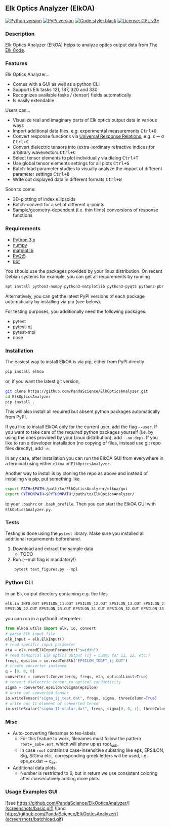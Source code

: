 ## Elk Optics Analyzer (ElkOA)
[![Python version](https://img.shields.io/pypi/pyversions/elkoa.svg)]()
[![PyPi version](https://img.shields.io/pypi/v/elkoa.svg)](pypi.org/project/elkoa/)
[![Code style: black](https://img.shields.io/badge/code%20style-black-000000.svg)](https://github.com/python/black)
[![License: GPL v3+](https://img.shields.io/github/license/PandaScience/ElkOpticsAnalyzer.svg)](http://www.gnu.org/licenses/gpl-3.0)

### Description
Elk Optics Analyzer (ElkOA) helps to analyze optics output data from 
[The Elk Code](http://elk.sourceforge.net).

### Features

Elk Optics Analyzer...

* Comes with a GUI as well as a python CLI
* Supports Elk tasks 121, 187, 320 and 330 
* Recognizes available tasks / (tensor) fields automatically
* Is easily extendable

Users can...

* Visualize real and imaginary parts of Elk optics output data in various ways
* Import additional data files, e.g. experimental measurements
  <kbd>Ctrl+O</kbd>
* Convert response functions via 
  [Universal Response Relations](https://arxiv.org/abs/1401.6800), e.g. ε ➙ σ
  <kbd>Ctrl+C</kbd>
* Convert dielectric tensors into (extra-)ordinary refractive
  indices for arbitrary wavevectors <kbd>Ctrl+C</kbd>
* Select tensor elements to plot individually via dialog <kbd>Ctrl+T</kbd>
* Use global tensor elements settings for all plots <kbd>Ctrl+G</kdb>
* Batch-load parameter studies to visually analyze the impact of different
  parameter settings <kbd>Ctrl+B</kbd>
* Write out displayed data in different formats <kbd>Ctrl+W</kbd>

Soon to come:

* 3D-plotting of index ellipsoids
* Batch-convert for a set of different q-points
* Sample/geometry-dependent (i.e. thin films) conversions of response functions

### Requirements
* [Python 3.x](https://www.python.org)
* [numpy](https://www.numpy.org/)
* [matplotlib](https://matplotlib.org)
* [PyQt5](http://pyqt.sourceforge.net/Docs/PyQt5/installation.html)
* [pbr](https://docs.openstack.org/pbr/latest/)

You should use the packages provided by your linux distribution. On recent 
Debian systems for example, you can get all requirements by running
```bash
apt install python3-numpy python3-matplotlib python3-pyqt5 python3-pbr
```

Alternatively, you can get the latest PyPI versions of each package
automatically by installing via pip (see below).

For testing purposes, you additionally need the following packages:
* pytest
* pytest-qt
* pytest-mpl
* nose

### Installation

The easiest way to install ElkOA is via pip, either from PyPI directly
```bash
pip install elkoa
```
or, if you want the latest git version, 
```bash
git clone https://github.com/PandaScience/ElkOpticsAnalyzer.git
cd ElkOpticsAnalyzer
pip install .
```
This will also install all required but absent python packages automatically
from PyPI.

If you like to install ElkOA only for the current user, add the flag `--user`.
If you want to take care of the required python packages yourself (i.e. by
using the ones provided by your Linux distribution), add `--no-deps`.  If you
like to run a developer installation (no copying of files, instead use git repo
files directly), add `-e`.

In any case, after installation you can run the ElkOA GUI from everywhere in a
terminal using either `elkoa` or `ElkOpticsAnalyzer`.

Another way to install is by cloning the repo as above and instead of
installing via pip, put something like
```bash
export PATH=$PATH:/path/to/ElkOpticsAnalyzer/elkoa/gui
export PYTHONPATH=$PYTHONPATH:/path/to/ElkOpticsAnalyzer/
```
to your `.bashrc` or `.bash_profile`. Then you can start the ElkOA GUI with
`ElkOpticsAnalyzer.py`.


### Tests

Testing is done using the `pytest` library. Make sure you installed all
additional requirements beforehand.

1. Download and extract the sample data
	- TODO
2. Run (--mpl flag is mandatory!)
```python
	pytest test_figures.py --mpl
```


### Python CLI

In an Elk output directory containing e.g. the files
```bash
elk.in INFO.OUT EPSILON_11.OUT EPSILON_12.OUT EPSILON_13.OUT EPSILON_21.OUT
EPSILON_22.OUT EPSILON_23.OUT EPSILON_31.OUT EPSILON_32.OUT EPSILON_33.OUT
```
you can run in a python3 interpreter:
```python
from elkoa.utils import elk, io, convert
# parse Elk input file
elk_input = elk.ElkInput()
# read specific input parameter
eta = elk.readElkInputParameter("swidth")
# read tensorial Elk optics output (ij = dummy for 11, 12, etc.)
freqs, epsilon = io.readTenElk("EPSILON_TDDFT_ij.OUT")
# create converter instance
q = [0, 0, 0]
converter = convert.Converter(q, freqs, eta, opticalLimit=True)
# convert dielectric tensor to optical conductivity
sigma = converter.epsilonToSigma(epsilon)
# write out converted tensor
io.writeTensor("sigma_ij_test.dat", freqs, sigma, threeColumn=True)
# write out 11-element of converted tensor
io.writeScalar("sigma_11-scalar.dat", freqs, sigma[0, 0, :], threeColumn=True)
```


### Misc

* Auto-converting filenames to tex-labels
  * For this feature to work, filenames must follow the pattern
    `root`+`_sub`+`.ext`, which will show up as root<sub>sub</sub>.
  *  In case `root` contains a case-insensitive substring like eps,
    EPSILON, Sig, SIGma etc., corresponding greek letters will be used,
    i.e. eps_ex.dat ➙ ε<sub>ex</sub>.
* Additional data plots
    * Number is restricted to 6, but in return we use consistent coloring after
      consecutively adding more plots.


### Usage Examples GUI
![see https://github.com/PandaScience/ElkOpticsAnalyzer/](screenshots/basic.gif)
![and https://github.com/PandaScience/ElkOpticsAnalyzer/](screenshots/batchload.gif)
